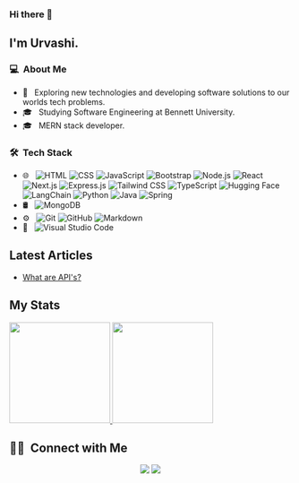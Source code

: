 ### Hi there 👋

## I'm Urvashi.

### 💻 &nbsp;About Me 

- 🤔 &nbsp; Exploring new technologies and developing software solutions to our worlds tech problems.
- 🎓 &nbsp; Studying Software Engineering at Bennett University.
- 🎓 &nbsp; MERN stack developer.


### 🛠 &nbsp;Tech Stack

- 🌐 &nbsp;
  ![HTML](https://img.shields.io/badge/-HTML-333333?style=flat&logo=HTML5)
  ![CSS](https://img.shields.io/badge/-CSS-333333?style=flat&logo=CSS3&logoColor=1572B6)
  ![JavaScript](https://img.shields.io/badge/-JavaScript-333333?style=flat&logo=javascript)
  ![Bootstrap](https://img.shields.io/badge/-Bootstrap-333333?style=flat&logo=bootstrap&logoColor=563D7C)
  ![Node.js](https://img.shields.io/badge/-Node.js-333333?style=flat&logo=node.js)
  ![React](https://img.shields.io/badge/-React-333333?style=flat&logo=react)
  ![Next.js](https://img.shields.io/badge/-Next.js-333333?style=flat&logo=next.js)
  ![Express.js](https://img.shields.io/badge/-Express.js-000?&logo=express)
  ![Tailwind CSS](https://img.shields.io/badge/-Tailwind%20CSS-38B2AC?&logo=tailwindcss&logoColor=white)
  ![TypeScript](https://img.shields.io/badge/-TypeScript-007ACC?style=flat&logo=typescript&logoColor=white)
  ![Hugging Face](https://img.shields.io/badge/-Hugging%20Face-F9A03C?&logo=hugging-face&logoColor=white)
  ![LangChain](https://img.shields.io/badge/-LangChain-001E36?&logo=LangChain)
  ![Python](https://img.shields.io/badge/-Python-333333?style=flat&logo=python)
  ![Java](https://img.shields.io/badge/-Java-333333?style=flat&logo=java)
  ![Spring](https://img.shields.io/badge/-Spring-333333?style=flat&logo=spring)
- 🛢 &nbsp;
  ![MongoDB](https://img.shields.io/badge/-MongoDB-333333?style=flat&logo=mongodb)
- ⚙️ &nbsp;
  ![Git](https://img.shields.io/badge/-Git-333333?style=flat&logo=git)
  ![GitHub](https://img.shields.io/badge/-GitHub-333333?style=flat&logo=github)
  ![Markdown](https://img.shields.io/badge/-Markdown-333333?style=flat&logo=markdown)
- 🔧 &nbsp;
  ![Visual Studio Code](https://img.shields.io/badge/-Visual%20Studio%20Code-333333?style=flat&logo=visual-studio-code&logoColor=007ACC)


## Latest Articles
<!-- BLOG-POST-LIST:START -->
- [What are API's? ](https://urvashi.vercel.app/blog/understanding-api)
<!-- BLOG-POST-LIST:END -->

## My Stats
<p>
  <a href="https://github.com/urvashi912">
    <img height="180em" src="https://github-readme-stats.vercel.app/api?username=urvashi912&show_icons=true&hide=stars,prs,issues,contribs&count_private=true&theme=radical" />
    <img height="180em" src="https://github-readme-stats.vercel.app/api/top-langs/?username=urvashi912&theme=radical&layout=compact" />
  </a>
</p>



##  🤝🏻 &nbsp;Connect with Me

<p align="center">
<a href="https://www.linkedin.com/in/urvashi-agrawal-12b97623a/"><img src="https://img.shields.io/badge/-Urvashi%20Agrawal-0077B5?style=flat-square&logo=Linkedin&logoColor=white"/></a>
<a href="mailto:urvashi16may@gmail.com"><img src="https://img.shields.io/badge/-urvashi16may@gmail.com-D14836?style=flat-square&logo=Gmail&logoColor=white"/></a>

<!--
**cdthomp1/cdthomp1** is a ✨ _special_ ✨ repository because its `README.md` (this file) appears on your GitHub profile.
